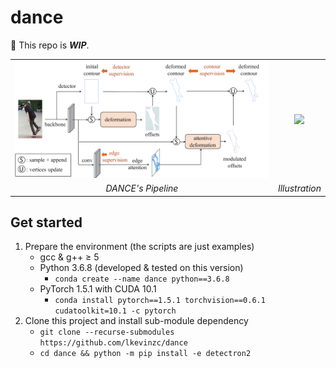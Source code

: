 # dance

:construction: This repo is ***WIP***.

| | |
|:---:|:---:|
|![](./assets/pipeline.png)|![](assets/demo.gif)|
|*DANCE's Pipeline*| *Illustration* |

## Get started
1. Prepare the environment (the scripts are just examples)
   - gcc & g++ ≥ 5
   - Python 3.6.8 (developed & tested on this version)
     - `conda create --name dance python==3.6.8`
   - PyTorch 1.5.1 with CUDA 10.1
     - `conda install pytorch==1.5.1 torchvision==0.6.1 cudatoolkit=10.1 -c pytorch`
2. Clone this project and install sub-module dependency
   - `git clone --recurse-submodules https://github.com/lkevinzc/dance`
   - `cd dance && python -m pip install -e detectron2`